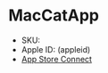 # MacCatApp

* SKU: 
* Apple ID: (appleid)
* [App Store Connect](https://appstoreconnect.apple.com/apps/(appleid)/appstore/info)


